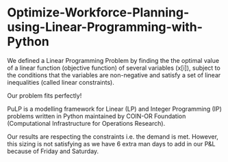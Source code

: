 # Optimize-Workforce-Planning-using-Linear-Programming-with-Python


We defined a Linear Programming Problem by finding the
the optimal value of a linear function (objective function) of several variables (x[i]), subject to the conditions that the variables are non-negative and satisfy a set of linear inequalities (called linear constraints).

Our problem fits perfectly!

PuLP is a modelling framework for Linear (LP) and Integer Programming (IP) problems written in Python maintained by COIN-OR Foundation (Computational Infrastructure for Operations Research).

Our results are respecting the constraints i.e. the demand is met. However, this sizing is not satisfying as we have 6 extra man days to add in our P&L because of Friday and Saturday.
